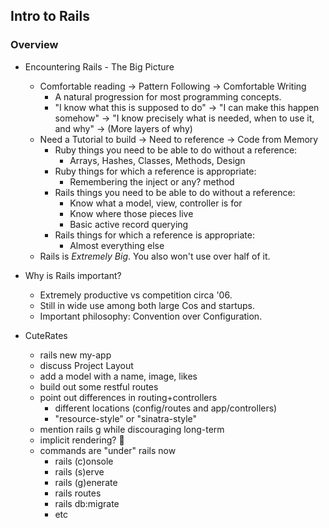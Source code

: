 ## Intro to Rails

### Overview














* Encountering Rails - The Big Picture
  * Comfortable reading -> Pattern Following -> Comfortable Writing
    * A natural progression for most programming concepts.
    * "I know what this is supposed to do" ->
      "I can make this happen somehow" ->
      "I know precisely what is needed, when to use it, and why" ->
      (More layers of why)
  * Need a Tutorial to build -> Need to reference -> Code from Memory
    * Ruby things you need to be able to do without a reference:
      * Arrays, Hashes, Classes, Methods, Design
    * Ruby things for which a reference is appropriate:
      * Remembering the inject or any? method
    * Rails things you need to be able to do without a reference:
      * Know what a model, view, controller is for
      * Know where those pieces live
      * Basic active record querying
    * Rails things for which a reference is appropriate:
      * Almost everything else
  * Rails is _Extremely Big_. You also won't use over half of it.

* Why is Rails important?
  * Extremely productive vs competition circa '06.
  * Still in wide use among both large Cos and startups.
  * Important philosophy: Convention over Configuration.

* CuteRates
  * rails new my-app
  * discuss Project Layout
  * add a model with a name, image, likes
  * build out some restful routes
  * point out differences in routing+controllers
    * different locations (config/routes and app/controllers)
    * "resource-style" or "sinatra-style"
  * mention rails g while discouraging long-term
  * implicit rendering? :facepalm:    
  * commands are "under" rails now
    * rails (c)onsole
    * rails (s)erve
    * rails (g)enerate
    * rails routes
    * rails db:migrate
    * etc
